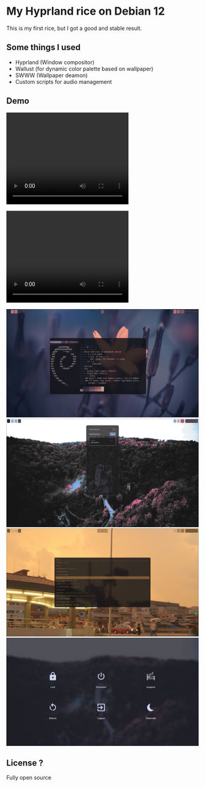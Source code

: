 # My Hyprland rice on Debian 12
This is my first rice, but I got a good and stable result.

## Some things I used
- Hyprland (Window compositor)
- Wallust (for dynamic color palette based on wallpaper)
- SWWW (Wallpaper deamon)
- Custom scripts for audio management

## Demo
<video src="./demonstration/demo.mp4" width="320" height="240" controls></video>

<video src="./demonstration/colors.mp4" width="320" height="240" controls></video>

![terminal](./demonstration/kitty.png)
![terminal](./demonstration/swaync.png)
![terminal](./demonstration/rofi.png)
![terminal](./demonstration/wlogout.png)

## License ?
Fully open source